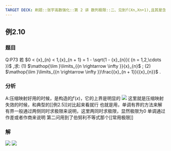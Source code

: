 ```yaml
---
TARGET DECK: 刷题::张宇高数强化::第 2 讲 数列极限::二、见到f(Xn,Xn+1),且其是含等式关系::例2.10
---
```

## 例2.10
### 题目
Q:P73 若 $0 < {x}_{n} < 1,{x}_{n + 1} = 1 - \sqrt{1 - {x}_{n}}( {n = 1,2,\cdots })$ ,求:
(1) $\mathop{\lim }\limits_{{n \rightarrow \infty }}{x}_{n}$ ;
(2) $\mathop{\lim }\limits_{{n \rightarrow \infty }}\frac{{x}_{n + 1}}{{x}_{n}}$ .
### 分析
A:压缩映射好用的时候，是构造的$f'(x)$，它的上界是明显的
![](https://img.hwenyi.tech/202409232128307.webp)
这里就是压缩映射失效的时候，和典型的[[例2.5]]对比起来看就行
也就是用，单调有界的方法来解
有界一般通过两侧同时求极限来说明，这里两同时求极限，显然极限为0
单调通过作差或者作商来说明
第二问用到了伯努利不等式那个[[常用极限]]
### 解
![](https://img.hwenyi.tech/202409232146499.webp)
![](https://img.hwenyi.tech/202409232146805.webp)
